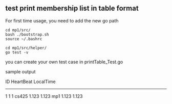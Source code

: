 ## test print membership list in table format
For first time usage, you need to add the new go path
```console
cd mp1/src/
bash ./bootstrap.sh
source ~/.bashrc
```

```console
cd mp1/src/helper/
go test -v
```
you can create your own test case in printTable_Test.go

sample output

ID            HeartBeat     LocalTime
------------- ------------- -------------
1             1             1
cs425         1.123         1.123
mp1           1.123         1.123
